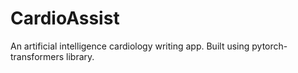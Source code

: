 # CardioAssist
An artificial intelligence cardiology writing app. Built using pytorch-transformers library. 